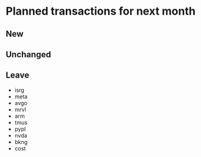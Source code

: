 # Planned transactions for next month

## New

## Unchanged

## Leave
- isrg
- meta
- avgo
- mrvl
- arm
- tmus
- pypl
- nvda
- bkng
- cost